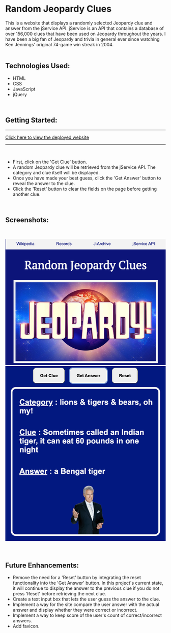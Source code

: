 # Random Jeopardy Clues

This is a website that displays a randomly selected Jeopardy clue and answer from the jService API. jService is an API that contains a database of over 156,000 clues that have been used on Jeopardy throughout the years. I have been a big fan of Jeopardy and trivia in general ever since watching Ken Jennings' original 74-game win streak in 2004. 
<br><br>

## Technologies Used:
<ul>
<li>HTML</li>
<li>CSS</li>
<li>JavaScript</li>
<li>jQuery</li> 
</ul>
<br>

## Getting Started:

<hr>

[Click here to view the deployed website](https://mint85.github.io/Jeopardy-jService-API-Project/)

<hr>
<br>
<ul>
<li>First, click on the 'Get Clue' button.</li>
<li>A random Jeopardy clue will be retrieved from the jService API. The category and clue itself will be displayed.</li>
<li>Once you have made your best guess, click the 'Get Answer' button to reveal the answer to the clue.</li>
<li>Click the 'Reset' button to clear the fields on the page before getting another clue.</li>
</ul>
<br>

## Screenshots:
<br>

![screen1](/images/screen1.png)
<br>
![screen3](/images/screen3.png)

<br>


## Future Enhancements:

<ul>
<li>Remove the need for a 'Reset' button by integrating the reset functionality into the 'Get Answer' button. In this project's current state, it will continue to display the answer to the previous clue if you do not press 'Reset' before retrieving the next clue.</li>
<li>Create a text input box that lets the user guess the answer to the clue.</li>
<li>Implement a way for the site compare the user answer with the actual answer and display whether they were correct or incorrect.</li>
<li>Implement a way to keep score of the user's count of correct/incorrect answers.</li>
<li>Add favicon.</li>
